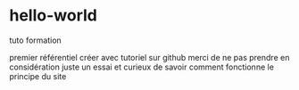 # hello-world
tuto formation

premier référentiel créer avec tutoriel sur github
merci de ne pas prendre en considération
juste un essai et curieux de savoir comment 
fonctionne le principe du site 
